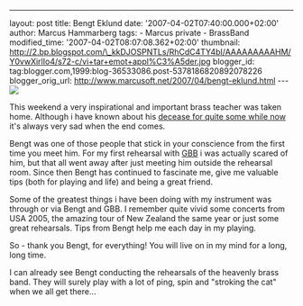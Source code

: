 ---
layout: post
title: Bengt Eklund date: '2007-04-02T07:40:00.000+02:00'
author: Marcus Hammarberg
tags: - Marcus
private - BrassBand modified_time: '2007-04-02T08:07:08.362+02:00'
thumbnail:
http://2.bp.blogspot.com/\_kkDJOSPNTLs/RhCdC4TY4bI/AAAAAAAAAHM/Y0vwXirlIo4/s72-c/vi+tar+emot+appl%C3%A5der.jpg
blogger_id: tag:blogger.com,1999:blog-36533086.post-5378186820892078226
blogger_orig_url: http://www.marcusoft.net/2007/04/bengt-eklund.html ---
[<img
src="http://2.bp.blogspot.com/_kkDJOSPNTLs/RhCdC4TY4bI/AAAAAAAAAHM/Y0vwXirlIo4/s400/vi+tar+emot+appl%C3%A5der.jpg"
id="BLOGGER_PHOTO_ID_5048707855081333170"
style="DISPLAY: block; MARGIN: 0px auto 10px; CURSOR: hand; TEXT-ALIGN: center"
data-border="0" />](http://2.bp.blogspot.com/_kkDJOSPNTLs/RhCdC4TY4bI/AAAAAAAAAHM/Y0vwXirlIo4/s1600-h/vi+tar+emot+appl%C3%A5der.jpg)

<div>

This weekend a very inspirational and important brass teacher was taken
home. Although i have known about his [decease for quite some while
now](http://marcushammarberg.blogspot.com/2006/11/cancer.html) it's
always very sad when the end comes.

</div>



<div>


Bengt was one of those people that stick in your conscience from the
first time you meet him. For my first rehearsal with
[GBB](http://www.goteborgbrassband.org.se/) i was actually scared of
him, but that all went away after just meeting him outside the rehearsal
room. Since then Bengt has continued to fascinate me, give me valuable
tips (both for playing and life) and being a great friend.

</div>



<div>

</div>



<div>

Some of the greatest things i have been doing with my instrument was
through or via Bengt and GBB. I remember quite vivid some concerts from
USA 2005, the amazing tour of New Zealand the same year or just some
great rehearsals. Tips from Bengt help me each day in my playing.

</div>



<div>

</div>



<div>

So - thank you Bengt, for everything! You will live on in my mind for a
long, long time.

</div>

<div>

</div>

<div>

I can already see Bengt conducting the rehearsals of the heavenly brass
band. They will surely play with a lot of ping, spin and "stroking the
cat" when we all get there...

</div>

